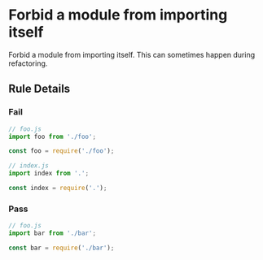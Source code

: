 # Forbid a module from importing itself

Forbid a module from importing itself. This can sometimes happen during refactoring.

## Rule Details

### Fail

```js
// foo.js
import foo from './foo';

const foo = require('./foo');
```

```js
// index.js
import index from '.';

const index = require('.');
```

### Pass

```js
// foo.js
import bar from './bar';

const bar = require('./bar');
```
